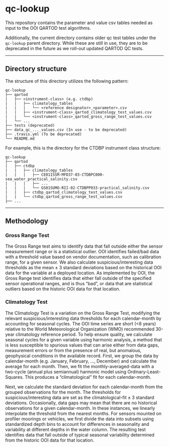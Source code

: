# qc-lookup

This repository contains the parameter and value csv tables needed as input to the OOI QARTOD test algorithms.

Additionally, the current directory contains older qc test tables under the ```qc-lookup``` parent directory. While these are still in use, they are to be deprecated in the future as we roll-out updated QARTOD QC tests.

---
## Directory structure
The structure of this directory utilizes the following pattern:

```
qc-lookup
├── qartod
|   ├── <instrument-class> (e.g. ctdbp)
|   |   ├── climatology_tables
|   |   |   └── <reference designator>_<parameter>.csv
|   |   ├── <instrument-class>_qartod_climatology_test_values.csv
|   |   └── <instrument-class>_qartod_gross_range_test_values.csv
|   └── ...
├── tests (deprecated)
├── data_qc_..._values.csv (In use - to be deprecated)
├── .travis.yml (To be deprecated)
└── README.md

```

For example, this is the directory for the CTDBP instrument class structure:
```
qc-lookup
├── qartod
|   ├── ctdbp
|   |   ├── climatology_tables
|   |   |   ├── CE01ISSM-MFD37-03-CTDBPC000-sea_water_practical_salinity.csv
|   |   |   ├── ...
|   |   |   └── GS01SUMO-RII-02-CTDBPP033-practical_salinity.csv
|   |   ├── ctdbp_qartod_climatology_test_values.csv
|   |   └── ctdbp_qartod_gross_range_test_values.csv
├── ...
```
---
## Methodology

### Gross Range Test
The Gross Range test aims to identify data that fall outside either the sensor measurement range or is a statistical outlier. OOI identifies failed/bad data with a threshold value based on vendor documentation, such as calibration range, for a given sensor. We also calculate suspicious/interesting data thresholds as the mean ± 3 standard deviations based on the historical OOI data for the variable at a deployed location. As implemented by OOI, the Gross Range test identifies data that either fall outside of the specified sensor operational ranges, and is thus “bad”, or data that are statistical outliers based on the historic OOI data for that location.

### Climatology Test
The Climatology Test is a variation on the Gross Range Test, modifying the relevant suspicious/interesting data thresholds for each calendar-month by accounting for seasonal cycles. The OOI time series are short (<8 years) relative to the World Meteorological Organization (WMO) recommended 30-year climatology reference period. To help ensure quality, we calculate seasonal cycles for a given variable using harmonic analysis, a method that is less susceptible to spurious values that can arise either from data gaps, measurement errors or from the presence of real, but anomalous, geophysical conditions in the available record.  First, we group the data by calendar-month (e.g. January, February, …, December) and calculate the average for each month. Then, we fit the monthly-averaged-data with a two-cycle (annual plus semiannual) harmonic model using Ordinary-Least-Squares. This produces a “climatological” fit for each calendar-month.

Next, we calculate the standard deviation for each calendar-month from the grouped observations for the month. The thresholds for suspicious/interesting data are set as the climatological-fit ± 3 standard deviations. Occasionally, data gaps may mean that there are no historical observations for a given calendar-month. In these instances, we linearly interpolate the threshold from the nearest months. For sensors mounted on profiler moorings or vehicles, we first divide the data into subsets using standardized depth bins to account for differences in seasonality and variability at different depths in the water column. The resulting test identifies data that fall outside of typical seasonal variability determined from the historic OOI data for that location.
